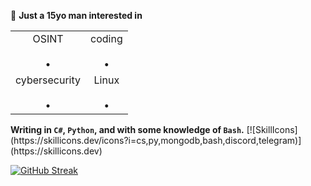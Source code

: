 👨 <b>Just a 15yo man interested in 
<table>
  <tr>
    <td align="center">OSINT<br><br>•</td>
    <td align="center">coding<br><br>•</td>
  </tr>
  <tr>
    <td align="center">cybersecurity<br><br>•</td>
    <td align="center">Linux<br><br>•</td>
  </tr>
</table>
Writing in <code>C#</code>, <code>Python</code>, and with some knowledge of <code>Bash</code>.</b>
[![SkillIcons](https://skillicons.dev/icons?i=cs,py,mongodb,bash,discord,telegram)](https://skillicons.dev)<br/>

[![GitHub Streak](https://streak-stats.demolab.com/?user=1gualt&theme=dark)](https://git.io/streak-stats)

